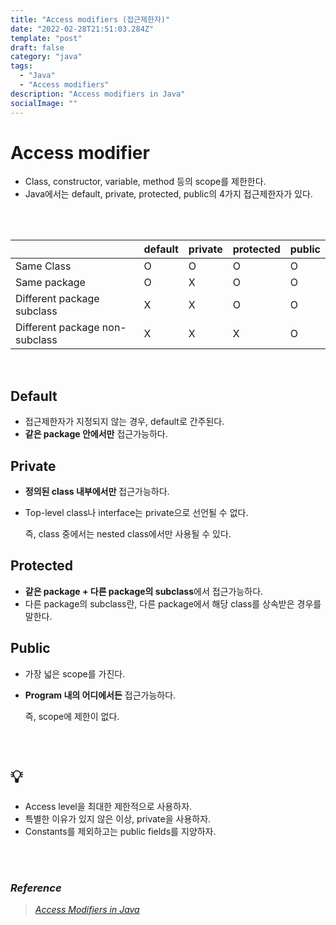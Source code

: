 ```yaml
---
title: "Access modifiers (접근제한자)"
date: "2022-02-28T21:51:03.284Z"
template: "post"
draft: false
category: "java"
tags:
  - "Java"
  - "Access modifiers"
description: "Access modifiers in Java"
socialImage: ""
---
```




# Access modifier

- Class, constructor, variable, method 등의 scope를 제한한다.
- Java에서는 default, private, protected, public의 4가지 접근제한자가 있다.

<br>
<br>

|  | default | private | protected | public |
| --- | --- | --- | --- | --- |
| Same Class | O | O | O | O |
| Same package | O | X | O | O |
| Different package subclass | X | X | O | O |
| Different package non-subclass | X | X | X | O |

<br>

## Default

- 접근제한자가 지정되지 않는 경우, default로 간주된다.
- **같은 package 안에서만** 접근가능하다.

## Private

- **정의된 class 내부에서만** 접근가능하다.
- Top-level class나 interface는 private으로 선언될 수 없다.
    
    즉, class 중에서는 nested class에서만 사용될 수 있다.
    

## Protected

- **같은 package + 다른 package의 subclass**에서 접근가능하다.
- 다른 package의 subclass란, 다른 package에서 해당 class를 상속받은 경우를 말한다.

## Public

- 가장 넓은 scope를 가진다.
- **Program 내의 어디에서든** 접근가능하다.
    
    즉, scope에 제한이 없다.
    
<br>

# 💡

- Access level을 최대한 제한적으로 사용하자.
- 특별한 이유가 있지 않은 이상, private을 사용하자.
- Constants를 제외하고는 public fields를 지양하자.

<br>
<br>

### *Reference*

> *[Access Modifiers in Java](https://www.geeksforgeeks.org/access-modifiers-java/)*
